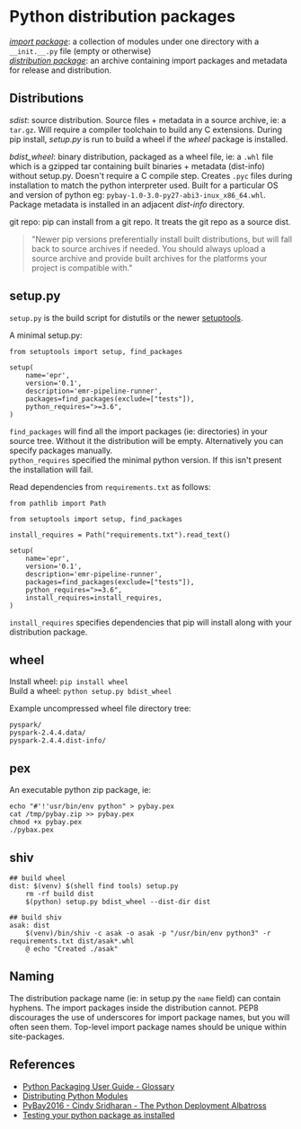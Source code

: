 # Python distribution packages

[_import package_](https://packaging.python.org/glossary/#term-import-package): a collection of modules under one directory with a `__init.__.py` file (empty or otherwise)  
[_distribution package_](https://packaging.python.org/glossary/#term-distribution-package): an archive containing import packages and metadata for release and distribution.

## Distributions

_sdist_: source distribution. Source files + metadata in a source archive, ie: a `tar.gz`. Will require a compiler toolchain to build any C extensions. During pip install, _setup.py_ is run to build a wheel if the _wheel_ package is installed.

_bdist\_wheel_: binary distribution, packaged as a wheel file, ie: a `.whl` file which is a gzipped tar containing built binaries + metadata (dist-info) without setup.py. Doesn't require a C compile step. Creates `.pyc` files during installation to match the python interpreter used. Built for a particular OS and version of python eg: `pybay-1.0-3.0-py27-abi3-inux_x86_64.whl`. Package metadata is installed in an adjacent _dist-info_ directory.

git repo: pip can install from a git repo. It treats the git repo as a source dist.

> "Newer pip versions preferentially install built distributions, but will fall back to source archives if needed. You should always upload a source archive and provide built archives for the platforms your project is compatible with."

## setup.py

`setup.py` is the build script for distutils or the newer [setuptools](https://setuptools.readthedocs.io/en/latest/index.html).

A minimal setup.py:

```
from setuptools import setup, find_packages

setup(
    name='epr',
    version='0.1',
    description='emr-pipeline-runner',
    packages=find_packages(exclude=["tests"]),
    python_requires=">=3.6",
)
```

`find_packages` will find all the import packages (ie: directories) in your source tree. Without it the distribution will be empty. Alternatively you can specify packages manually.  
`python_requires` specified the minimal python version. If this isn't present the installation will fail.

Read dependencies from `requirements.txt` as follows:

```
from pathlib import Path

from setuptools import setup, find_packages

install_requires = Path("requirements.txt").read_text()

setup(
    name='epr',
    version='0.1',
    description='emr-pipeline-runner',
    packages=find_packages(exclude=["tests"]),
    python_requires=">=3.6",
    install_requires=install_requires,
)
```

`install_requires` specifies dependencies that pip will install along with your distribution package.

## wheel

Install wheel: `pip install wheel`  
Build a wheel: `python setup.py bdist_wheel`

Example uncompressed wheel file directory tree:

```
pyspark/
pyspark-2.4.4.data/
pyspark-2.4.4.dist-info/
```

## pex

An executable python zip package, ie:

```
echo "#'!'usr/bin/env python" > pybay.pex
cat /tmp/pybay.zip >> pybay.pex
chmod +x pybay.pex
./pybax.pex
```

## shiv

```
## build wheel
dist: $(venv) $(shell find tools) setup.py
	rm -rf build dist
	$(python) setup.py bdist_wheel --dist-dir dist

## build shiv
asak: dist
	$(venv)/bin/shiv -c asak -o asak -p "/usr/bin/env python3" -r requirements.txt dist/asak*.whl
	@ echo "Created ./asak"
```

## Naming

The distribution package name (ie: in setup.py the `name` field) can contain hyphens. The import packages inside the distribution cannot. PEP8 discourages the use of underscores for import package names, but you will often seen them. Top-level import package names should be unique within site-packages.

## References

- [Python Packaging User Guide - Glossary](https://packaging.python.org/glossary/)
- [Distributing Python Modules](https://docs.python.org/3.8/distributing/index.html#distributing-index)
- [PyBay2016 - Cindy Sridharan - The Python Deployment Albatross](https://speakerdeck.com/pybay/2016-cindy-sridharan-the-python-deployment-albatross)
- [Testing your python package as installed](https://blog.ganssle.io/articles/2019/08/test-as-installed.html)
